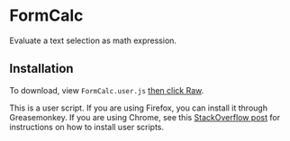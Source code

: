 FormCalc
========

Evaluate a text selection as math expression.

Installation
------------

To download, view `FormCalc.user.js` [then click Raw](https://github.com/Ming-Tang/FormCalc/raw/master/FormCalc.user.js).

This is a user script. If you are using Firefox, you can install it through Greasemonkey. If you are using Chrome, see this [StackOverflow post][1] for instructions on how to install user scripts.


  [1]: http://stackoverflow.com/questions/5258989/manually-adding-a-userscript-to-google-chrome
